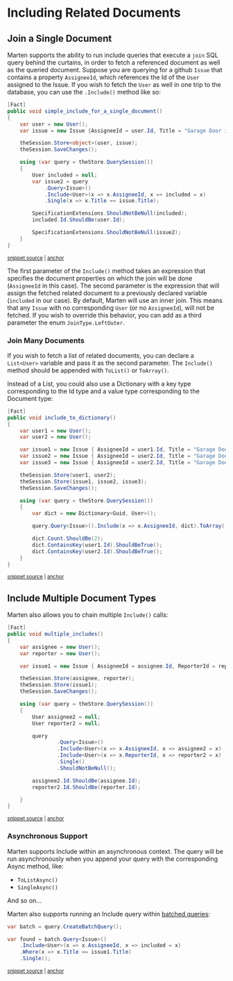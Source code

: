 # Including Related Documents

## Join a Single Document

Marten supports the ability to run include queries that execute a `join` SQL query behind the curtains, in order to fetch a referenced document as well as the queried document. Suppose you are querying for a github `Issue` that contains a property `AssigneeId`, which references the Id of the `User` assigned to the Issue. If you wish to fetch the `User` as well in one trip to the database, you can use the `.Include()` method like so:

<!-- snippet: sample_simple_include -->
<a id='snippet-sample_simple_include'></a>
```cs
[Fact]
public void simple_include_for_a_single_document()
{
    var user = new User();
    var issue = new Issue {AssigneeId = user.Id, Title = "Garage Door is busted"};

    theSession.Store<object>(user, issue);
    theSession.SaveChanges();

    using (var query = theStore.QuerySession())
    {
        User included = null;
        var issue2 = query
            .Query<Issue>()
            .Include<User>(x => x.AssigneeId, x => included = x)
            .Single(x => x.Title == issue.Title);

        SpecificationExtensions.ShouldNotBeNull(included);
        included.Id.ShouldBe(user.Id);

        SpecificationExtensions.ShouldNotBeNull(issue2);
    }
}
```
<sup><a href='https://github.com/JasperFx/marten/blob/master/src/Marten.Testing/Services/Includes/end_to_end_query_with_include_Tests.cs#L86-L110' title='Snippet source file'>snippet source</a> | <a href='#snippet-sample_simple_include' title='Start of snippet'>anchor</a></sup>
<!-- endSnippet -->

The first parameter of the `Include()` method takes an expression that specifies the document properties on which the join will be done (`AssigneeId` in this case). The second parameter is the expression that will assign the fetched related document to a previously declared variable (`included` in our case). By default, Marten will use an inner join. This means that any `Issue` with no corresponding `User` (or no `AssigneeId`), will not be fetched. If you wish to override this behavior, you can add as a third parameter the enum `JoinType.LeftOuter`.

### Join Many Documents

If you wish to fetch a list of related documents, you can declare a `List<User>` variable and pass it as the second parameter. The `Include()` method should be appended with `ToList()` or `ToArray()`.

Instead of a List, you could also use a Dictionary with a key type corresponding to the Id type and a value type corresponding to the Document type:

<!-- snippet: sample_dictionary_include -->
<a id='snippet-sample_dictionary_include'></a>
```cs
[Fact]
public void include_to_dictionary()
{
    var user1 = new User();
    var user2 = new User();

    var issue1 = new Issue { AssigneeId = user1.Id, Title = "Garage Door is busted" };
    var issue2 = new Issue { AssigneeId = user2.Id, Title = "Garage Door is busted" };
    var issue3 = new Issue { AssigneeId = user2.Id, Title = "Garage Door is busted" };

    theSession.Store(user1, user2);
    theSession.Store(issue1, issue2, issue3);
    theSession.SaveChanges();

    using (var query = theStore.QuerySession())
    {
        var dict = new Dictionary<Guid, User>();

        query.Query<Issue>().Include(x => x.AssigneeId, dict).ToArray();

        dict.Count.ShouldBe(2);
        dict.ContainsKey(user1.Id).ShouldBeTrue();
        dict.ContainsKey(user2.Id).ShouldBeTrue();
    }
}
```
<sup><a href='https://github.com/JasperFx/marten/blob/master/src/Marten.Testing/Services/Includes/end_to_end_query_with_include_Tests.cs#L490-L516' title='Snippet source file'>snippet source</a> | <a href='#snippet-sample_dictionary_include' title='Start of snippet'>anchor</a></sup>
<!-- endSnippet -->

## Include Multiple Document Types

Marten also allows you to chain multiple `Include()` calls:

<!-- snippet: sample_multiple_include -->
<a id='snippet-sample_multiple_include'></a>
```cs
[Fact]
public void multiple_includes()
{
    var assignee = new User();
    var reporter = new User();

    var issue1 = new Issue { AssigneeId = assignee.Id, ReporterId = reporter.Id, Title = "Garage Door is busted" };

    theSession.Store(assignee, reporter);
    theSession.Store(issue1);
    theSession.SaveChanges();

    using (var query = theStore.QuerySession())
    {
        User assignee2 = null;
        User reporter2 = null;

        query
                .Query<Issue>()
                .Include<User>(x => x.AssigneeId, x => assignee2 = x)
                .Include<User>(x => x.ReporterId, x => reporter2 = x)
                .Single()
                .ShouldNotBeNull();

        assignee2.Id.ShouldBe(assignee.Id);
        reporter2.Id.ShouldBe(reporter.Id);

    }
}
```
<sup><a href='https://github.com/JasperFx/marten/blob/master/src/Marten.Testing/Services/Includes/end_to_end_query_with_include_Tests.cs#L713-L743' title='Snippet source file'>snippet source</a> | <a href='#snippet-sample_multiple_include' title='Start of snippet'>anchor</a></sup>
<!-- endSnippet -->


### Asynchronous Support

Marten supports Include within an asynchronous context. The query will be run asynchronously when you append your query with the corresponding Async method, like:

* `ToListAsync()`
* `SingleAsync()`

And so on...

Marten also supports running an Include query within [batched queries](/documents/querying/batched-queries):

<!-- snippet: sample_batch_include -->
<a id='snippet-sample_batch_include'></a>
```cs
var batch = query.CreateBatchQuery();

var found = batch.Query<Issue>()
    .Include<User>(x => x.AssigneeId, x => included = x)
    .Where(x => x.Title == issue1.Title)
    .Single();
```
<sup><a href='https://github.com/JasperFx/marten/blob/master/src/Marten.Testing/Services/Includes/end_to_end_query_with_include_Tests.cs#L48-L55' title='Snippet source file'>snippet source</a> | <a href='#snippet-sample_batch_include' title='Start of snippet'>anchor</a></sup>
<!-- endSnippet -->
